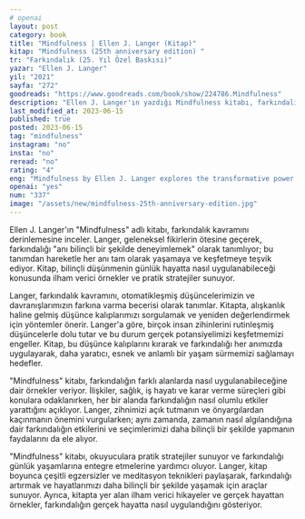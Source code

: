 ```yaml
---
# openai
layout: post
category: book
title: "Mindfulness | Ellen J. Langer (Kitap)"
kitap: "Mindfulness (25th anniversary edition) "
tr: "Farkındalık (25. Yıl Özel Baskısı)"
yazar: "Ellen J. Langer"
yil: "2021"
sayfa: "272"
goodreads: "https://www.goodreads.com/book/show/224786.Mindfulness"
description: "Ellen J. Langer'ın yazdığı Mindfulness kitabı, farkındalık konusuna odaklanıyor ve bilinçli düşünmenin günlük hayatta nasıl uygulanabileceği konusunda ilham verici örnekler ve pratik stratejiler sunuyor."
last_modified_at: 2023-06-15
published: true
posted: 2023-06-15
tag: "mindfulness" 
instagram: "no"
insta: "no"
reread: "no"
rating: "4"
eng: "Mindfulness by Ellen J. Langer explores the transformative power of being fully present in the moment and offers practical strategies for incorporating mindfulness into everyday life. The book provides insights, examples, and research to inspire readers to cultivate a more conscious and fulfilling existence."
openai: "yes"
num: "337"
image: "/assets/new/mindfulness-25th-anniversary-edition.jpg"
---
```


Ellen J. Langer'ın "Mindfulness" adlı kitabı, farkındalık kavramını derinlemesine inceler. Langer, geleneksel fikirlerin ötesine geçerek, farkındalığı "anı bilinçli bir şekilde deneyimlemek" olarak tanımlıyor; bu tanımdan hareketle her anı tam olarak yaşamaya ve keşfetmeye teşvik ediyor. Kitap, bilinçli düşünmenin günlük hayatta nasıl uygulanabileceği konusunda ilham verici örnekler ve pratik stratejiler sunuyor.

Langer, farkındalık kavramını, otomatikleşmiş düşüncelerimizin ve davranışlarımızın farkına varma becerisi olarak tanımlar. Kitapta, alışkanlık haline gelmiş düşünce kalıplarımızı sorgulamak ve yeniden değerlendirmek için yöntemler önerir. Langer'a göre, birçok insan zihinlerini rutinleşmiş düşüncelerle dolu tutar ve bu durum gerçek potansiyelimizi keşfetmemizi engeller. Kitap, bu düşünce kalıplarını kırarak ve farkındalığı her anımızda uygulayarak, daha yaratıcı, esnek ve anlamlı bir yaşam sürmemizi sağlamayı hedefler.

"Mindfulness" kitabı, farkındalığın farklı alanlarda nasıl uygulanabileceğine dair örnekler veriyor. İlişkiler, sağlık, iş hayatı ve karar verme süreçleri gibi konulara odaklanırken, her bir alanda farkındalığın nasıl olumlu etkiler yarattığını açıklıyor. Langer, zihnimizi açık tutmanın ve önyargılardan kaçınmanın önemini vurgularken; aynı zamanda, zamanın nasıl algılandığına dair farkındalığın etkilerini ve seçimlerimizi daha bilinçli bir şekilde yapmanın faydalarını da ele alıyor.

"Mindfulness" kitabı, okuyuculara pratik stratejiler sunuyor ve farkındalığı günlük yaşamlarına entegre etmelerine yardımcı oluyor. Langer, kitap boyunca çeşitli egzersizler ve meditasyon teknikleri paylaşarak, farkındalığı artırmak ve hayatlarımızı daha bilinçli bir şekilde yaşamak için araçlar sunuyor. Ayrıca, kitapta yer alan ilham verici hikayeler ve gerçek hayattan örnekler, farkındalığın gerçek hayatta nasıl uygulandığını gösteriyor.

